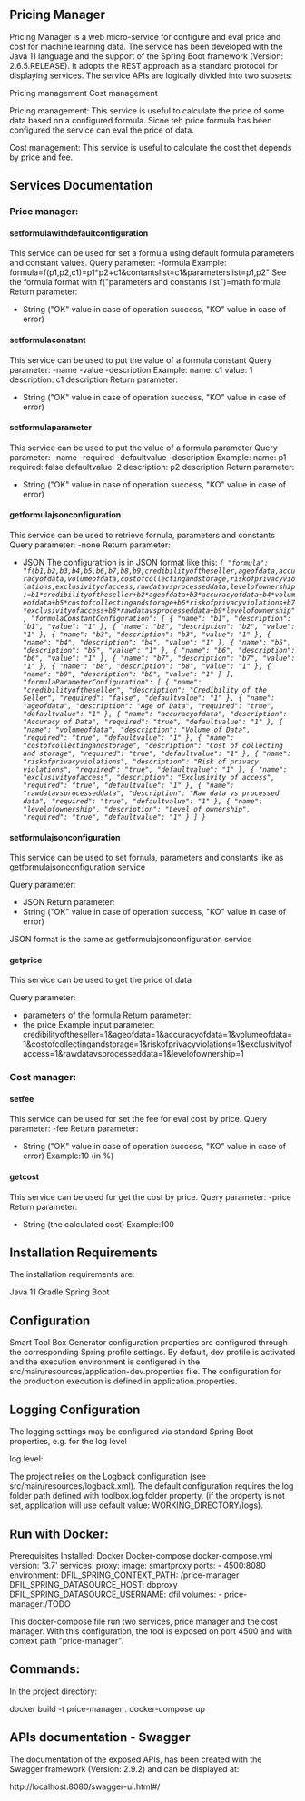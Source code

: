 ## Pricing Manager

Pricing Manager is a web micro-service for configure and eval price and cost for machine learning data.
The service has been developed with the Java 11 language and the support of the Spring Boot framework (Version: 2.6.5.RELEASE).
It adopts the REST approach as a standard protocol for displaying services.
The service APIs are logically divided into two subsets:

Pricing management
Cost management

Pricing management:
This service is useful to calculate the price of some data based on a configured formula.
Sicne teh price formula has been configured the service can eval the price of data.

Cost management:
This service is useful to calculate the cost thet depends by price and fee.

## Services Documentation

### Price manager:

#### setformulawithdefaultconfiguration
This service can be used for set a formula using default formula parameters and constant values.
Query parameter:
-formula
Example:
formula=f(p1,p2,c1)=p1*p2+c1&contantslist=c1&parameterslist=p1,p2"
See the formula format with f("parameters and constants list")=math formula
Return parameter:
- String ("OK" value in case of operation success, "KO" value in case of error)

#### setformulaconstant
This service can be used to put the value of a formula constant
Query parameter:
-name
-value
-description
Example:
name: c1
value: 1
description: c1 description
Return parameter:
- String ("OK" value in case of operation success, "KO" value in case of error)

#### setformulaparameter
This service can be used to put the value of a formula parameter
Query parameter:
-name
-required
-defaultvalue
-description
Example:
name: p1
required: false
defaultvalue: 2
description: p2 description
Return parameter:
- String ("OK" value in case of operation success, "KO" value in case of error)

#### getformulajsonconfiguration
This service can be used to retrieve fornula, parameters and constants
Query parameter:
-none
Return parameter:
- JSON
The configuratrion is in JSON format like this:
*`{
  "formula": "f(b1,b2,b3,b4,b5,b6,b7,b8,b9,credibilityoftheseller,ageofdata,accuracyofdata,volumeofdata,costofcollectingandstorage,riskofprivacyviolations,exclusivityofaccess,rawdatavsprocesseddata,levelofownership)=b1*credibilityoftheseller+b2*ageofdata+b3*accuracyofdata+b4*volumeofdata+b5*costofcollectingandstorage+b6*riskofprivacyviolations+b7*exclusivityofaccess+b8*rawdatavsprocesseddata+b9*levelofownership",
  "formulaConstantConfiguration": [
    {
      "name": "b1",
      "description": "b1",
      "value": "1"
    },
    {
      "name": "b2",
      "description": "b2",
      "value": "1"
    },
    {
      "name": "b3",
      "description": "b3",
      "value": "1"
    },
    {
      "name": "b4",
      "description": "b4",
      "value": "1"
    },
    {
      "name": "b5",
      "description": "b5",
      "value": "1"
    },
    {
      "name": "b6",
      "description": "b6",
      "value": "1"
    },
    {
      "name": "b7",
      "description": "b7",
      "value": "1"
    },
    {
      "name": "b8",
      "description": "b8",
      "value": "1"
    },
    {
      "name": "b9",
      "description": "b8",
      "value": "1"
    }
  ],
  "formulaParameterConfiguration": [
    {
      "name": "credibilityoftheseller",
      "description": "Credibility of the Seller",
      "required": "false",
      "defaultvalue": "1"
    },
    {
      "name": "ageofdata",
      "description": "Age of Data",
      "required": "true",
      "defaultvalue": "1"
    },
    {
      "name": "accuracyofdata",
      "description": "Accuracy of Data",
      "required": "true",
      "defaultvalue": "1"
    },
    {
      "name": "volumeofdata",
      "description": "Volume of Data",
      "required": "true",
      "defaultvalue": "1"
    },
    {
      "name": "costofcollectingandstorage",
      "description": "Cost of collecting and storage",
      "required": "true",
      "defaultvalue": "1"
    },
    {
      "name": "riskofprivacyviolations",
      "description": "Risk of privacy violations",
      "required": "true",
      "defaultvalue": "1"
    },
    {
      "name": "exclusivityofaccess",
      "description": "Exclusivity of access",
      "required": "true",
      "defaultvalue": "1"
    },
    {
      "name": "rawdatavsprocesseddata",
      "description": "Raw data vs processed data",
      "required": "true",
      "defaultvalue": "1"
    },
    {
      "name": "levelofownership",
      "description": "Level of ownership",
      "required": "true",
      "defaultvalue": "1"
    }
  ]
}`*

#### setformulajsonconfiguration
This service can be used to set fornula, parameters and constants like as getformulajsonconfiguration service

Query parameter:
- JSON
Return parameter:
- String ("OK" value in case of operation success, "KO" value in case of error)

JSON format is the same as getformulajsonconfiguration service

#### getprice
This service can be used to get the price of data

Query parameter:
- parameters of the formula
Return parameter:
- the price
Example
input parameter: credibilityoftheseller=1&ageofdata=1&accuracyofdata=1&volumeofdata=1&costofcollectingandstorage=1&riskofprivacyviolations=1&exclusivityofaccess=1&rawdatavsprocesseddata=1&levelofownership=1

### Cost manager:

#### setfee
This service can be used for set the fee for eval cost by price.
Query parameter:
-fee
Return parameter:
- String ("OK" value in case of operation success, "KO" value in case of error)
Example:10 (in %)

#### getcost
This service can be used for get the cost by price.
Query parameter:
-price
Return parameter:
- String (the calculated cost)
Example:100

## Installation Requirements
The installation requirements are:

Java 11
Gradle
Spring Boot

## Configuration
Smart Tool Box Generator configuration properties are configured through the corresponding Spring profile settings. By default, dev profile is activated and the execution environment is configured in the src/main/resources/application-dev.properties file. The configuration for the production execution is defined in application.properties.

## Logging Configuration
The logging settings may be configured via standard Spring Boot properties, e.g. for the log level

log.level:

The project relies on the Logback configuration (see src/main/resources/logback.xml). The default configuration requires the log folder path defined with toolbox.log.folder property. (if the property is not set, application will use default value: WORKING_DIRECTORY/logs).

## Run with Docker:
Prerequisites Installed:
Docker
Docker-compose
docker-compose.yml
version: '3.7'
services:
    proxy:
        image: smartproxy
        ports:
        - 4500:8080
        environment:
          DFIL_SPRING_CONTEXT_PATH: /price-manager
          DFIL_SPRING_DATASOURCE_HOST: dbproxy
          DFIL_SPRING_DATASOURCE_USERNAME: dfil
        volumes: 
        - price-manager:/TODO

This docker-compose file run two services, price manager and the cost manager. With this configuration, the tool is exposed on port 4500 and with context path "price-manager".

## Commands:
In the project directory:

docker build -t price-manager .
docker-compose up

## APIs documentation - Swagger
The documentation of the exposed APIs, has been created with the Swagger framework (Version: 2.9.2) and can be displayed at:

http://localhost:8080/swagger-ui.html#/



